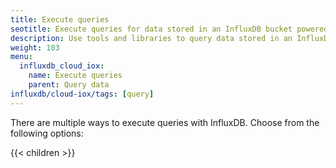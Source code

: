```yaml
---
title: Execute queries
seotitle: Execute queries for data stored in an InfluxDB bucket powered by IOx
description: Use tools and libraries to query data stored in an InfluxDB bucket powered by IOx.
weight: 103
menu:
  influxdb_cloud_iox:
    name: Execute queries
    parent: Query data
influxdb/cloud-iox/tags: [query]
---
```


There are multiple ways to execute queries with InfluxDB. Choose from the following options:

{{< children >}}
